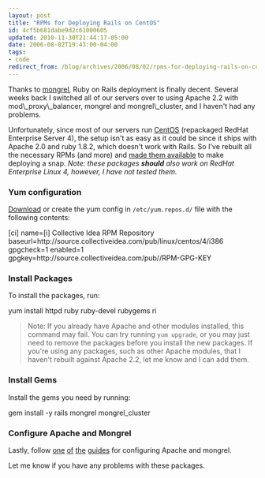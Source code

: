 ```yaml
---
layout: post
title: "RPMs for Deploying Rails on CentOS"
id: 4cf5b681dabe9d2c61000605
updated: 2010-11-30T21:44:17-05:00
date: 2006-08-02T19:43:00-04:00
tags:
- code
redirect_from: /blog/archives/2006/08/02/rpms-for-deploying-rails-on-centos/
---
```


<p>
Thanks to <a href="http://mongrel.rubyforge.org/">mongrel</a>, Ruby on Rails deployment is finally decent. Several weeks back I switched all of our servers over to using Apache 2.2 with mod\_proxy\_balancer, mongrel and mongrel\_cluster, and I haven't had any problems.

</p>
<p>
Unfortunately, since most of our servers run <a href="http://www.centos.org">CentOS</a> (repackaged RedHat Enterprise Server 4), the setup isn't as easy as it could be since it ships with Apache 2.0 and ruby 1.8.2, which doesn't work with Rails. So I've rebuilt all the necessary RPMs (and more) and <a href="http://source.collectiveidea.com/pub/linux/centos/4/i386">made them available</a> to make deploying a snap. <em>Note: these packages <strong>should</strong> also work on RedHat Enterprise Linux 4, however, I have not tested them.</em>

</p>
<h3>
Yum configuration

</h3>
<p>
<a href="http://source.collectiveidea.com/pub/linux/centos/4/i386/ci.repo" title="[i] Collective Idea yum configuration file for CentOS 4">Download</a> or create the yum config in <code>/etc/yum.repos.d/</code> file with the following contents:

</p>
    [ci]
    name=[i] Collective Idea RPM Repository
    baseurl=http://source.collectiveidea.com/pub/linux/centos/4/i386
    gpgcheck=1
    enabled=1
    gpgkey=http://source.collectiveidea.com/pub//RPM-GPG-KEY

<h3>
Install Packages

</h3>
<p>
To install the packages, run:

</p>
    yum install httpd ruby ruby-devel rubygems ri

<blockquote>
Note: If you already have Apache and other modules installed, this command may fail. You can try running <code>yum upgrade</code>, or you may just need to remove the packages before you install the new packages. If you're using any packages, such as other Apache modules, that I haven't rebuilt against Apache 2.2, let me know and I can add them.

</blockquote>
<h3>
Install Gems

</h3>
<p>
Install the gems you need by running:

</p>
    gem install -y rails mongrel mongrel_cluster

<h3>
Configure Apache and Mongrel

</h3>
<p>
Lastly, follow <a href="http://mongrel.rubyforge.org/docs/mongrel_cluster.html">one</a> <a href="https://web.archive.org/web/20060812140230/http://blog.innerewut.de/articles/2006/04/21/scaling-rails-with-apache-2-2-mod_proxy_balancer-and-mongrel">of</a> <a href="http://blog.innerewut.de/articles/2006/06/21/mongrel-and-rails-behind-apache-2-2-and-ssl">the</a> <a href="http://fluxura.com/articles/2006/05/19/apache-for-static-and-mongrel-for-rails-with-mod_deflate-and-capistrano-support">guides</a> for configuring Apache and mongrel.

</p>
<p>
Let me know if you have any problems with these packages.

</p>
